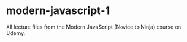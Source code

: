 # modern-javascript-1
All lecture files from the Modern JavaScript (Novice to Ninja) course on Udemy.
